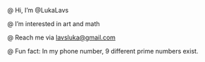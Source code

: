 @ Hi, I’m @LukaLavs

@ I’m interested in art and math

@ Reach me via lavsluka@gmail.com

@ Fun fact: In my phone number, 9 different prime numbers exist.

<!---
LukaLavs/LukaLavs is a ✨ special ✨ repository because its `README.md` (this file) appears on your GitHub profile.
You can click the Preview link to take a look at your changes.
--->
